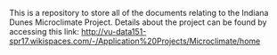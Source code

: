 This is a repository to store all of the documents relating to the Indiana Dunes Microclimate Project. Details about the project can be found by accessing this link: http://vu-data151-spr17.wikispaces.com/-/Application%20Projects/Microclimate/home

